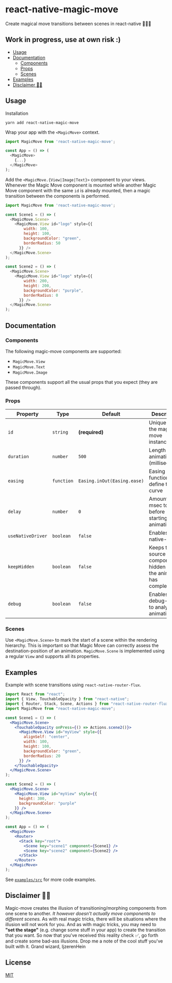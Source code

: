 # react-native-magic-move <!-- omit in toc -->


Create magical move transitions between scenes in react-native 🐰🎩✨

## Work in progress, use at own risk :) <!-- omit in toc -->

- [Usage](#usage)
- [Documentation](#documentation)
  - [Components](#components)
  - [Props](#props)
  - [Scenes](#scenes)
- [Examples](#examples)
- [Disclaimer 🐰🎩](#disclaimer-%F0%9F%90%B0%F0%9F%8E%A9)

## Usage

Installation

```
yarn add react-native-magic-move
```

Wrap your app with the `<MagicMove>` context.

```js
import MagicMove from 'react-native-magic-move';

const App = () => (
  <MagicMove>
    {...}
  </MagicMove>
);
```

Add the `<MagicMove.{View|Image|Text}>` component to your views. Whenever the Magic Move component
is mounted while another Magic Move component with the same `id` is already mounted, then a magic transition between the components is performed.

```js
import MagicMove from 'react-native-magic-move';

const Scene1 = () => (
  <MagicMove.Scene>
    <MagicMove.View id="logo" style={{
        width: 100,
        height: 100,
        backgroundColor: "green",
        borderRadius: 50
      }} />
  </MagicMove.Scene>
);

const Scene2 = () => (
  <MagicMove.Scene>
    <MagicMove.View id="logo" style={{
        width: 200,
        height: 200,
        backgroundColor: "purple",
        borderRadius: 0
      }} />
  </MagicMove.Scene>
);
```


## Documentation

### Components

The following magic-move components are supported:

- `MagicMove.View`
- `MagicMove.Text`
- `MagicMove.Image`

These components support all the usual props that you expect (they are passed through). 

### Props

| Property          | Type       | Default                     | Description                                                         |
| ----------------- | ---------- | --------------------------- | ------------------------------------------------------------------- |
| `id`              | `string`   | **(required)**              | Unique id of the magic-move instance                                |
| `duration`        | `number`   | `500`                       | Length of the animation (milliseconds)                              |
| `easing`          | `function` | `Easing.inOut(Easing.ease)` | Easing function to define the curve                                 |
| `delay`           | `number`   | `0`                         | Amount of msec to wait before starting the animation                |
| `useNativeDriver` | `boolean`  | `false`                     | Enables the native-driver                                           |
| `keepHidden`      | `boolean`  | `false`                     | Keeps the source component hidden after the animation has completed |
| `debug`           | `boolean`  | `false`                     | Enables debug-mode to analyze animations                            |

### Scenes

Use `<MagicMove.Scene>` to mark the start of a scene within the rendering hierarchy.
This is important so that Magic Move can correctly assess the destination-position of an animation.
`MagicMove.Scene` is implemented using a regular `View` and supports all its properties.


## Examples

Example with scene transitions using `react-native-router-flux`.

```jsx
import React from "react";
import { View, TouchableOpacity } from "react-native";
import { Router, Stack, Scene, Actions } from "react-native-router-flux";
import MagicMove from "react-native-magic-move";

const Scene1 = () => (
  <MagicMove.Scene>
    <TouchableOpacity onPress={() => Actions.scene2()}>
      <MagicMove.View id="myView" style={{
        alignSelf: "center",
        width: 100,
        height: 100,
        backgroundColor: "green",
        borderRadius: 20
      }} />
    </TouchableOpacity>
  </MagicMove.Scene>
);

const Scene2 = () => (
  <MagicMove.Scene>
    <MagicMove.View id="myView" style={{
      height: 300,
      backgroundColor: "purple"
    }} />
  </MagicMove.Scene>
);

const App = () => (
  <MagicMove>
    <Router>
      <Stack key="root">
        <Scene key="scene1" component={Scene1} />
        <Scene key="scene2" component={Scene2} />
      </Stack>
    </Router>
  </MagicMove>
);
```

See [`examples/src`](./examples/src) for more code examples.


## Disclaimer 🐰🎩

Magic-move creates the illusion of transitioning/morphing components from one scene to another. _It however doesn't actually move components to different scenes._ As with real magic tricks, there will be situations where the illusion will not work for you. And as with magic tricks, you may need to **"set the stage"** (e.g. change some stuff in your app) to create the transition that you want. So now that you've received this reality check ✅, go forth and create some bad-ass illusions. Drop me a note of the cool stuff you've built with it. Grand wizard, IjzerenHein

## License <!-- omit in toc -->

[MIT](./LICENSE.txt)
